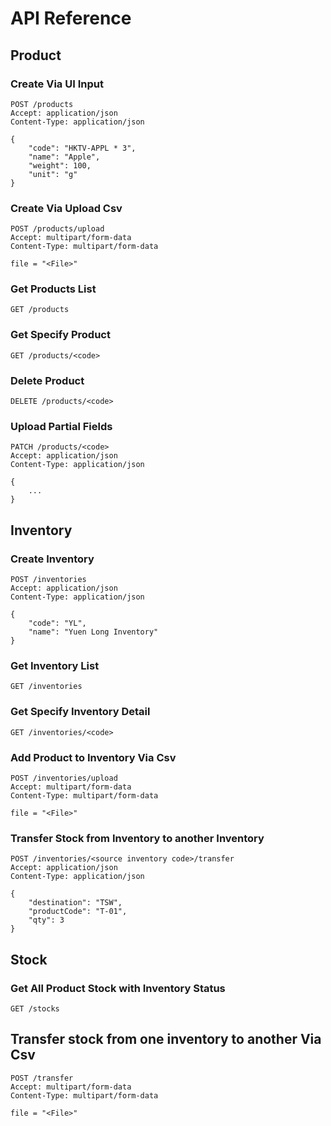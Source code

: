 # API Reference

## Product

### Create Via UI Input

```
POST /products
Accept: application/json
Content-Type: application/json

{
    "code": "HKTV-APPL * 3",
    "name": "Apple",
    "weight": 100,
    "unit": "g"
}
```

### Create Via Upload Csv

```
POST /products/upload
Accept: multipart/form-data
Content-Type: multipart/form-data

file = "<File>"
```

### Get Products List

```
GET /products
```

### Get Specify Product

```
GET /products/<code>
```

### Delete Product

```
DELETE /products/<code>
```

### Upload Partial Fields

```
PATCH /products/<code>
Accept: application/json
Content-Type: application/json

{
    ...
}
```

## Inventory

### Create Inventory

```
POST /inventories
Accept: application/json
Content-Type: application/json

{
    "code": "YL",
    "name": "Yuen Long Inventory"
}
```

### Get Inventory List

```
GET /inventories
```

### Get Specify Inventory Detail

```
GET /inventories/<code>
```

### Add Product to Inventory Via Csv

```
POST /inventories/upload
Accept: multipart/form-data
Content-Type: multipart/form-data

file = "<File>"
```

### Transfer Stock from Inventory to another Inventory

```
POST /inventories/<source inventory code>/transfer
Accept: application/json
Content-Type: application/json

{
    "destination": "TSW",
    "productCode": "T-01",
    "qty": 3
}
```

## Stock

### Get All Product Stock with Inventory Status

```
GET /stocks
```


## Transfer stock from one inventory to another Via Csv
```
POST /transfer
Accept: multipart/form-data
Content-Type: multipart/form-data

file = "<File>"
```

